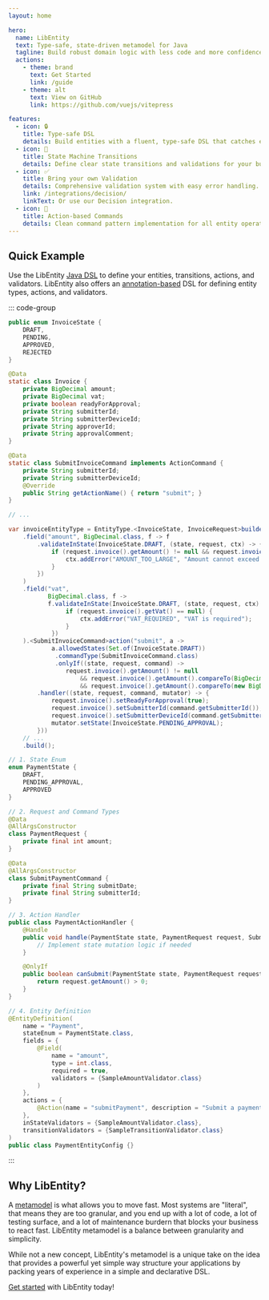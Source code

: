 ```yaml
---
layout: home

hero:
  name: LibEntity
  text: Type-safe, state-driven metamodel for Java
  tagline: Build robust domain logic with less code and more confidence.
  actions:
    - theme: brand
      text: Get Started
      link: /guide
    - theme: alt
      text: View on GitHub
      link: https://github.com/vuejs/vitepress

features:
  - icon: 🔒
    title: Type-safe DSL
    details: Build entities with a fluent, type-safe DSL that catches errors at compile time
  - icon: 🔄
    title: State Machine Transitions
    details: Define clear state transitions and validations for your business entities
  - icon: ✅
    title: Bring your own Validation
    details: Comprehensive validation system with easy error handling.
    link: /integrations/decision/
    linkText: Or use our Decision integration.
  - icon: 🎯
    title: Action-based Commands
    details: Clean command pattern implementation for all entity operations
---
```


## Quick Example

Use the LibEntity [Java DSL](/concepts/) to define your entities, transitions, actions, and validators. LibEntity also offers an [annotation-based](/integrations/annotations/) DSL for defining entity types, actions, and validators.


::: code-group

```java [JavaDsl.java]
public enum InvoiceState {
    DRAFT,
    PENDING,
    APPROVED,
    REJECTED
}

@Data
static class Invoice {
    private BigDecimal amount;
    private BigDecimal vat;
    private boolean readyForApproval;
    private String submitterId;
    private String submitterDeviceId;
    private String approverId;
    private String approvalComment;
}

@Data
static class SubmitInvoiceCommand implements ActionCommand {
    private String submitterId;
    private String submitterDeviceId;
    @Override
    public String getActionName() { return "submit"; }
}

// ... 

var invoiceEntityType = EntityType.<InvoiceState, InvoiceRequest>builder("Invoice")
    .field("amount", BigDecimal.class, f -> f
        .validateInState(InvoiceState.DRAFT, (state, request, ctx) -> {
            if (request.invoice().getAmount() != null && request.invoice().getAmount().compareTo(new BigDecimal("10000")) > 0) {
                ctx.addError("AMOUNT_TOO_LARGE", "Amount cannot exceed 10,000");
            }
        })
    )
    .field("vat",
           BigDecimal.class, f -> 
           f.validateInState(InvoiceState.DRAFT, (state, request, ctx) -> {
                if (request.invoice().getVat() == null) {
                    ctx.addError("VAT_REQUIRED", "VAT is required");
                }
            })
    ).<SubmitInvoiceCommand>action("submit", a ->
            a.allowedStates(Set.of(InvoiceState.DRAFT))
             .commandType(SubmitInvoiceCommand.class)
             .onlyIf((state, request, command) ->
                request.invoice().getAmount() != null
                    && request.invoice().getAmount().compareTo(BigDecimal.ZERO) > 0
                    && request.invoice().getAmount().compareTo(new BigDecimal("10000")) <= 0)
        .handler((state, request, command, mutator) -> {
            request.invoice().setReadyForApproval(true);
            request.invoice().setSubmitterId(command.getSubmitterId());
            request.invoice().setSubmitterDeviceId(command.getSubmitterDeviceId());
            mutator.setState(InvoiceState.PENDING_APPROVAL);
        }))
    // ... 
    .build();
```

```java [AnnotationDsl.java]
// 1. State Enum
enum PaymentState {
    DRAFT,
    PENDING_APPROVAL,
    APPROVED
}

// 2. Request and Command Types
@Data
@AllArgsConstructor
class PaymentRequest {
    private final int amount;
}

@Data
@AllArgsConstructor
class SubmitPaymentCommand {
    private final String submitDate;
    private final String submitterId;
}

// 3. Action Handler
public class PaymentActionHandler {
    @Handle
    public void handle(PaymentState state, PaymentRequest request, SubmitPaymentCommand command) {
        // Implement state mutation logic if needed
    }

    @OnlyIf
    public boolean canSubmit(PaymentState state, PaymentRequest request, SubmitPaymentCommand command) {
        return request.getAmount() > 0;
    }
}

// 4. Entity Definition
@EntityDefinition(
    name = "Payment",
    stateEnum = PaymentState.class,
    fields = {
        @Field(
            name = "amount",
            type = int.class,
            required = true,
            validators = {SampleAmountValidator.class}
        )
    },
    actions = {
        @Action(name = "submitPayment", description = "Submit a payment", handler = PaymentActionHandler.class, command = SubmitPaymentCommand.class)
    },
    inStateValidators = {SampleAmountValidator.class},
    transitionValidators = {SampleTransitionValidator.class}
)
public class PaymentEntityConfig {}
```

:::
## Why LibEntity?

A [metamodel](https://en.wikipedia.org/wiki/Metamodeling) is what allows you to move fast. Most systems are "literal", that means they are too granular, and you end up with a lot of code, a lot of testing surface, and a lot of maintenance burdern that blocks your business to react fast. LibEntity metamodel is a balance between granularity and simplicity.

While not a new concept, LibEntity's metamodel is a unique take on the idea that provides a powerful yet simple way structure your applications by packing years of experience in a simple and declarative DSL.

[Get started](/guide) with LibEntity today!

